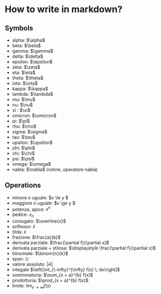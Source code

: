 # How to write in markdown?

## Symbols

- alpha: $\alpha\$
- beta: $\beta\$
- gamma: $\gamma\$
- delta: $\delta\$
- epsilon: $\epsilon\$
- zeta: $\zeta\$
- eta: $\eta\$
- theta: $\theta\$
- iota: $\iota\$
- kappa: $\kappa\$
- lambda: $\lambda\$
- mu: $\mu\$
- nu: $\nu\$
- xi : $\xi\$
- omicron: $\omicron\$
- pi: $\pi\$
- rho: $\rho\$
- sigma: $\sigma\$
- tau: $\tau\$
- upsilon: $\upsilon\$
- phi: $\phi\$
- chi: $\chi\$
- psi: $\psi\$
- omega: $\omega\$
- nabla: $\nabla\$ (rotore, operatore nabla)

## Operations


- minore o uguale: $x \le y $
- maggiore o uguale: $x \ge y $
- potenza, apice: $x^{n}$
- pedice: $x_{n}$
- coniugato: $\overline{x}$
- anflesso: $\hat{x}$
- tilda: $\tilde{x}$
- frazione: $\frac{a}{b}$
- derivata parziale: $\frac{\partial f}{\partial x}$
- derivata parziale + stilosa: $\displaystyle \frac{\partial f}{\partial x}$
- binomiale: $\binom{n}{k}$
- span: $\langle \rangle$
- valore assoluto: $|A|$
- integale $\left[\int_{\-infty}^{\infty} f(x) \; dx\right]$
- sommmatoria: $\sum_{x = a}^{b} f(x)$
- prodottoria: $\prod_{x = a}^{b} f(x)$
- limite: $\displaystyle \lim_{x \to \infty} f(x)$







